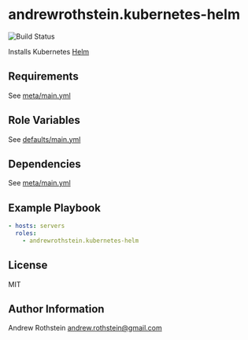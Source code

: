 andrewrothstein.kubernetes-helm
=========
![Build Status](https://github.com/andrewrothstein/ansible-kubernetes-helm/actions/workflows/build.yml/badge.svg)

Installs Kubernetes [Helm](https://helm.sh)

Requirements
------------

See [meta/main.yml](meta/main.yml)

Role Variables
--------------

See [defaults/main.yml](defaults/main.yml)

Dependencies
------------

See [meta/main.yml](meta/main.yml)

Example Playbook
----------------

```yml
- hosts: servers
  roles:
    - andrewrothstein.kubernetes-helm
```

License
-------

MIT

Author Information
------------------

Andrew Rothstein andrew.rothstein@gmail.com
